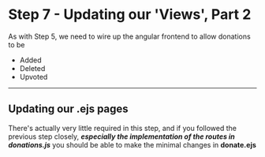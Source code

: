 
# Step 7 - Updating our 'Views', Part 2

As with Step 5, we need to wire up the angular frontend to allow donations to be

* Added
* Deleted
* Upvoted



---
## Updating our .ejs pages

There's actually very little required in this step, and if you followed the previous step closely, ***especially the implementation of the routes in donations.js*** you should be able to make the minimal changes in **donate.ejs**